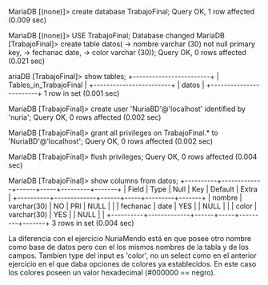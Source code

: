 MariaDB [(none)]> create database TrabajoFinal;
Query OK, 1 row affected (0.009 sec)

MariaDB [(none)]> USE TrabajoFinal;
Database changed
MariaDB [TrabajoFinal]> create table datos(
    -> nombre varchar (30) not null primary key,
    -> fechanac date,
    -> color varchar (30));
Query OK, 0 rows affected (0.021 sec)



ariaDB [TrabajoFinal]> show tables;
+------------------------+
| Tables_in_TrabajoFinal |
+------------------------+
| datos                  |
+------------------------+
1 row in set (0.001 sec)

MariaDB [TrabajoFinal]> create user 'NuriaBD'@'localhost' identified by 'nuria';
Query OK, 0 rows affected (0.002 sec)

MariaDB [TrabajoFinal]>  grant all privileges on TrabajoFinal.* to 'NuriaBD'@'localhost';
Query OK, 0 rows affected (0.002 sec)

MariaDB [TrabajoFinal]> flush privileges;
Query OK, 0 rows affected (0.004 sec)

MariaDB [TrabajoFinal]> show columns from datos;
+----------+-------------+------+-----+---------+-------+
| Field    | Type        | Null | Key | Default | Extra |
+----------+-------------+------+-----+---------+-------+
| nombre   | varchar(30) | NO   | PRI | NULL    |       |
| fechanac | date        | YES  |     | NULL    |       |
| color    | varchar(30) | YES  |     | NULL    |       |
+----------+-------------+------+-----+---------+-------+
3 rows in set (0.004 sec)


La diferencia con el ejercicio NuriaMendo está en que posee otro nombre como base de datos pero con el los mismos nombres de la tabla y de los campos. Tambien type del input es 'color', no un select como en el anterior ejercicio en el que daba opciones de colores ya establecidos.
En este caso los colores poseen un valor  hexadecimal (#000000  == negro).